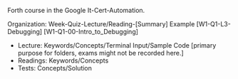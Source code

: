 Forth course in the Google It-Cert-Automation.

Organization: Week-Quiz-Lecture/Reading-[Summary] Example [W1-Q1-L3-Debugging] [W1-Q1-00-Intro_to_Debugging]

- Lecture: Keywords/Concepts/Terminal Input/Sample Code [primary purpose for folders, exams might not be recorded here.]
- Readings: Keywords/Concepts
- Tests: Concepts/Solution
